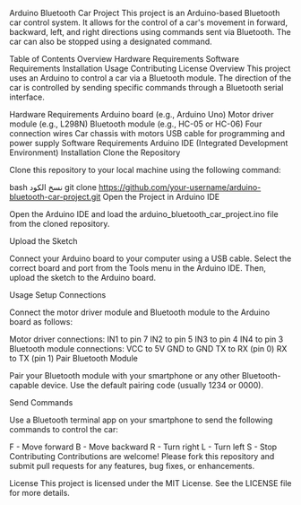Arduino Bluetooth Car Project
This project is an Arduino-based Bluetooth car control system. It allows for the control of a car's movement in forward, backward, left, and right directions using commands sent via Bluetooth. The car can also be stopped using a designated command.

Table of Contents
Overview
Hardware Requirements
Software Requirements
Installation
Usage
Contributing
License
Overview
This project uses an Arduino to control a car via a Bluetooth module. The direction of the car is controlled by sending specific commands through a Bluetooth serial interface.

Hardware Requirements
Arduino board (e.g., Arduino Uno)
Motor driver module (e.g., L298N)
Bluetooth module (e.g., HC-05 or HC-06)
Four connection wires
Car chassis with motors
USB cable for programming and power supply
Software Requirements
Arduino IDE (Integrated Development Environment)
Installation
Clone the Repository

Clone this repository to your local machine using the following command:

bash
نسخ الكود
git clone https://github.com/your-username/arduino-bluetooth-car-project.git
Open the Project in Arduino IDE

Open the Arduino IDE and load the arduino_bluetooth_car_project.ino file from the cloned repository.

Upload the Sketch

Connect your Arduino board to your computer using a USB cable. Select the correct board and port from the Tools menu in the Arduino IDE. Then, upload the sketch to the Arduino board.

Usage
Setup Connections

Connect the motor driver module and Bluetooth module to the Arduino board as follows:

Motor driver connections:
IN1 to pin 7
IN2 to pin 5
IN3 to pin 4
IN4 to pin 3
Bluetooth module connections:
VCC to 5V
GND to GND
TX to RX (pin 0)
RX to TX (pin 1)
Pair Bluetooth Module

Pair your Bluetooth module with your smartphone or any other Bluetooth-capable device. Use the default pairing code (usually 1234 or 0000).

Send Commands

Use a Bluetooth terminal app on your smartphone to send the following commands to control the car:

F - Move forward
B - Move backward
R - Turn right
L - Turn left
S - Stop
Contributing
Contributions are welcome! Please fork this repository and submit pull requests for any features, bug fixes, or enhancements.

License
This project is licensed under the MIT License. See the LICENSE file for more details.

